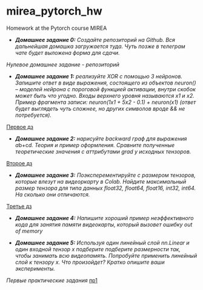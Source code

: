# mirea_pytorch_hw
Homework at the Pytorch course MIREA

* ***Домашнее задание 0:*** *Создайте репозиторий на Github. Вся дальнейшая домашка загружается туда. Чуть позже в телеграм чате будет выложена форма для сдачи.*

*Нулевое домашнее задание - репозиторий*

* ***Домашнее задание 1:*** *реализуйте XOR с помощью 3 нейронов. Запишите ответ в виде выражения, состоящего из объектов neuron() – моделей нейрона с пороговой функцией активации, внутри скобок может быть что угодно. Входы верхнего уровня называются x1 и x2. Пример фрагмента записи: neuron(1x1 + 5x2 - 0.1) + neuron(x1) (ответ будет выглядеть чуть сложнее, но других символов вроде && не потребуется).*

[Первое дз](https://github.com/AlexeyLunyakov/mirea_pytorch_hw/blob/main/1st_dz_pytorch.ipynb)

* ***Домашнее задание 2:*** *нарисуйте backward граф для выражения a*b+c*d. Теория и пример оформления. Сравните полученные теоретические значения с аттрибутами grad у исходных тензоров.*

[Второе дз](https://github.com/AlexeyLunyakov/mirea_pytorch/blob/main/dz2.drawio)

* ***Домашнее задание 3:*** *Поэксперементируйте с размером тензоров, которые влезут на видеоркарту в Colab. Найдите максимальный размер тензора для типа данных float32, float64, float16, int32, int64. На сколько они отличаются.*

[Третье дз](https://github.com/AlexeyLunyakov/mirea_pytorch/blob/main/3d_dz_pytorch.ipynb)

* ***Домашнее задание 4:*** *Напишите хороший пример неэффективного кода для занятия памяти видеокарты, который вызовет ошибку out of memory*

* ***Домашнее задание 5:*** *Используя один линейный слой nn.Linear и один входной тензор x подберите подберите размерности так, чтобы занимать всю видеопамять. Попробуйте применить линейный слой к тензору x. Что произойдет? Кратко опишите ваши эксперименты.*

*Первые практические задания*
[пр1](https://github.com/AlexeyLunyakov/mirea_pytorch_hw/blob/main/Pr_tasks_1_pytorch.ipynb)
